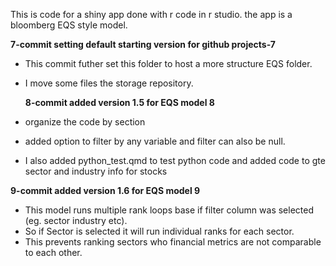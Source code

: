 This is code for a shiny app done with r code in r studio. the app is a bloomberg EQS style model. 

**7-commit setting default starting version for github projects-7**

- This commit futher set this folder to host a more structure EQS folder. 
- I move some files the storage repository.
  
  
  **8-commit added version 1.5 for EQS model 8**
  
 - organize the code by section
 - added option to filter by any variable and filter can also be null.
 - I also added python_test.qmd to test python code and added code to gte sector and industry info for stocks
 
 
**9-commit added version 1.6 for EQS model 9**

- This model runs multiple rank loops base if filter column was selected (eg. sector industry etc).
- So if Sector is selected it will run individual ranks for each sector.
- This prevents ranking sectors who financial metrics are not comparable to each other.

